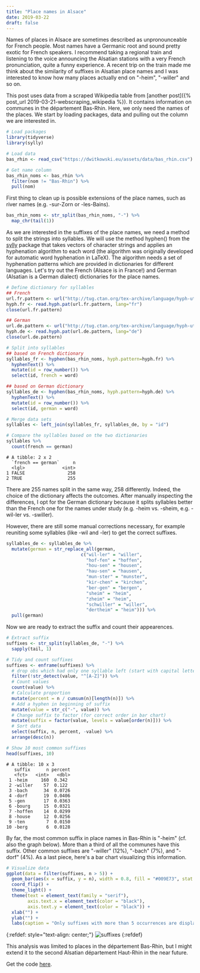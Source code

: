 ```yaml
---
title: "Place names in Alsace"
date: 2019-03-22
draft: false
---
```


Names of places in Alsace are sometimes described as unpronounceable for French people. Most names have a Germanic root and sound pretty exotic for French speakers. I recommend taking a regional train and listening to the voice announcing the Alsatian stations with a very French pronunciation, quite a funny experience. A recent trip on the train made me think about the similarity of suffixes in Alsatian place names and I was interested to know how many places actually end on "-heim", "-willer" and so on.

This post uses data from a scraped Wikipedia table from [another post]({% post_url 2019-03-21-webscraping_wikipedia %}). It contains information on communes in the département Bas-Rhin. Here, we only need the names of the places. We start by loading packages, data and pulling out the column we are interested in.

```r
# Load packages
library(tidyverse)
library(sylly)

# Load data
bas_rhin <- read_csv("https://dwitkowski.eu/assets/data/bas_rhin.csv")

# Get name column
bas_rhin_noms <- bas_rhin %>%
  filter(nom != "Bas-Rhin") %>%
  pull(nom)
```

First thing to clean up is possible extensions of the place names, such as river names (e.g. -sur-Zorn or -les-Bains).

```r
bas_rhin_noms <- str_split(bas_rhin_noms, "-") %>%
  map_chr(tail(1))
```

As we are interested in the suffixes of the place names, we need a method to split the strings
into syllables. We will use the method hyphen() from the [sylly](https://github.com/unDocUMeantIt/sylly) package that
takes vectors of character strings and applies an hyphenation algorithm to each word
(the algorithm was originally developed for automatic word hyphenation in LaTeX).
The algorithm needs a set of hyphenation patterns which are provided in dictionaries
for different languages. Let's try out the French (Alsace is in France!) and German
(Alsatian is a German dialect) dictionaries for the place names.

```r
# Define dictionary for syllables
## French
url.fr.pattern <- url("http://tug.ctan.org/tex-archive/language/hyph-utf8/tex/generic/hyph-utf8/patterns/txt/hyph-fr.pat.txt")
hyph.fr <- read.hyph.pat(url.fr.pattern, lang="fr")
close(url.fr.pattern)

## German
url.de.pattern <- url("http://tug.ctan.org/tex-archive/language/hyph-utf8/tex/generic/hyph-utf8/patterns/txt/hyph-de-1996.pat.txt")
hyph.de <- read.hyph.pat(url.de.pattern, lang="de")
close(url.de.pattern)

# Split into syllables
## based on French dictionary
syllables_fr <- hyphen(bas_rhin_noms, hyph.pattern=hyph.fr) %>%
  hyphenText() %>%
  mutate(id = row_number()) %>%
  select(id, french = word)

## based on German dictionary
syllables_de <- hyphen(bas_rhin_noms, hyph.pattern=hyph.de) %>%
  hyphenText() %>%
  mutate(id = row_number()) %>%
  select(id, german = word)

# Merge data sets
syllables <- left_join(syllables_fr, syllables_de, by = "id")

# Compare the syllables based on the two dictionaries
syllables %>%
  count(french == german)
```

```
# A tibble: 2 x 2
  `french == german`     n
  <lgl>              <int>
1 FALSE                258
2 TRUE                 255
```

There are 255 names split in the same way, 258 differently. Indeed, the choice of the dictionary affects the outcomes. After manually inspecting the differences, I opt for the German dictionary
because it splits syllables better than the French one for the names under study
(e.g. -heim vs. -sheim, e.g. -wil-ler vs. -swiller).

However, there are still some manual corrections necessary, for example reuniting some syllables (like -wil and -ler) to get the correct suffixes.

```r
syllables_de <- syllables_de %>%
  mutate(german = str_replace_all(german,
                            c("wil-ler" = "willer",
                              "hof-fen" = "hoffen",
                              "hou-sen" = "housen",
                              "hau-sen" = "hausen",
                              "mun-ster" = "munster",
                              "kir-chen" = "kirchen",
                              "ber-gen" = "bergen",
                              "sheim" = "heim",
                              "zheim" = "heim",
                              "schwiller" = "willer",
                              "dertheim" = "heim"))) %>%
  pull(german)
```

Now we are ready to extract the suffix and count their appearences.

```r
# Extract suffix
suffixes <- str_split(syllables_de, "-") %>%
  sapply(tail, 1)

# Tidy and count suffixes
suffixes <- enframe(suffixes) %>%
  # drop obs which had only one syllable left (start with capital letter)
  filter(!str_detect(value, "^[A-Z]")) %>%
  # Count values
  count(value) %>%
  # Calculate proportion
  mutate(percent = n / cumsum(n)[length(n)]) %>%
  # Add a hyphen in beginning of suffix
  mutate(value = str_c("-", value)) %>%
  # Change suffix to factor (for correct order in bar chart)
  mutate(suffix = factor(value, levels = value[order(n)])) %>%
  # Sort data
  select(suffix, n, percent, -value) %>%  
  arrange(desc(n))

# Show 10 most common suffixes
head(suffixes, 10)
```

```
# A tibble: 10 x 3
   suffix      n percent
   <fct>   <int>   <dbl>
 1 -heim     160  0.342
 2 -willer    57  0.122
 3 -bach      34  0.0726
 4 -dorf      19  0.0406
 5 -gen       17  0.0363
 6 -bourg     15  0.0321
 7 -hoffen    14  0.0299
 8 -house     12  0.0256
 9 -ten        7  0.0150
10 -berg       6  0.0128
```

By far, the most common suffix in place names in Bas-Rhin is "-heim" (cf. also the graph below). More than a third of all the communes have this suffix. Other common suffixes are "-willer" (12%), "-bach" (7%), and "-dorf" (4%). As a last piece, here's a bar chart visualizing this information.

```r
# Visualize data
ggplot(data = filter(suffixes, n > 5)) +
  geom_bar(aes(x = suffix, y = n), width = 0.8, fill = "#009E73", stat = "identity") +
  coord_flip() +
  theme_light() +
  theme(text = element_text(family = "serif"),
        axis.text.x = element_text(color = "black"),
        axis.text.y = element_text(color = "black")) +
  xlab("") +
  ylab("") +
  labs(caption = "Only suffixes with more than 5 occurrences are displayed.")
```

{:refdef: style="text-align: center;"}
![suffixes](../assets/images/suffixes.png)
{:refdef}

This analysis was limited to places in the département Bas-Rhin, but I might extend it to the second Alsatian département Haut-Rhin in the near future.

Get the code [here](https://github.com/chodera/chodera.github.io/blob/master/assets/projects/3_analyse_place_names_alsace/place_names.R).
